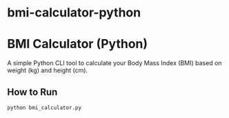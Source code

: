 # bmi-calculator-python
# BMI Calculator (Python)

A simple Python CLI tool to calculate your Body Mass Index (BMI) based on weight (kg) and height (cm).

## How to Run

```bash
python bmi_calculator.py
